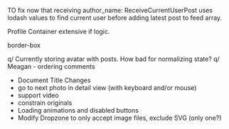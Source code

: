 
TO fix now that receiving author_name:
ReceiveCurrentUserPost uses lodash values to find current user
before adding latest post to feed array.

Profile Container extensive if logic.

border-box

q/ Currently storing avatar with posts. How bad for normalizing state?
q/ Meagan - ordering comments


* Document Title Changes
* go to next photo in detail view (with keyboard and/or mouse)
* support video
* constrain originals
* Loading animations and disabled buttons
* Modify Dropzone to only accept image files, exclude SVG (only one?)
